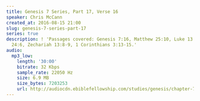 ```yaml
---
title: Genesis 7 Series, Part 17, Verse 16
speaker: Chris McCann
created_at: 2016-08-15 21:00
slug: genesis-7-series-part-17
series: true
description: ! 'Passages covered: Genesis 7:16, Matthew 25:10, Luke 13:24-25, Isaiah
  24:6, Zechariah 13:8-9, 1 Corinthians 3:13-15.'
audio:
  mp3_low:
    length: '30:00'
    bitrate: 32 Kbps
    sample_rate: 22050 Hz
    size: 6.9 MB
    size_bytes: 7203253
    url: http://audiocdn.ebiblefellowship.com/studies/genesis/chapter-7/2016.08.15_McCann_-_Genesis_7_Series_Part_17.mp3
---
```

